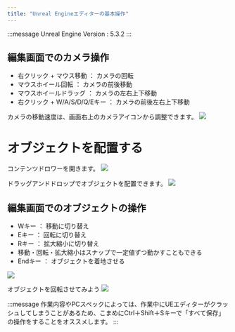 ```yaml
---
title: "Unreal Engineエディターの基本操作"
---
```

:::message
Unreal Engine Version : 5.3.2
:::

## 編集画面でのカメラ操作
- 右クリック + マウス移動 ： カメラの回転
- マウスホイール回転 ： カメラの前後移動
- マウスホイールドラッグ ： カメラの左右上下移動
- 右クリック + W/A/S/D/Q/Eキー ： カメラの前後左右上下移動

カメラの移動速度は、画面右上のカメラアイコンから調整できます。
![](https://storage.googleapis.com/zenn-user-upload/86b7cbf7a4c6-20241130.png)

# オブジェクトを配置する

コンテンツドロワーを開きます。
![](https://storage.googleapis.com/zenn-user-upload/6d9118d788a5-20240113.png)

ドラッグアンドドロップでオブジェクトを配置できます。
![](https://storage.googleapis.com/zenn-user-upload/93c79280f9aa-20240702.png)

## 編集画面でのオブジェクトの操作
- Wキー ： 移動に切り替え
- Eキー ： 回転に切り替え
- Rキー ： 拡大縮小に切り替え
- 移動・回転・拡大縮小はスナップで一定値ずつ動かすこともできる
- Endキー ： オブジェクトを着地させる

![](https://storage.googleapis.com/zenn-user-upload/5565923879ad-20240113.png)

オブジェクトを回転させてみよう
![](https://storage.googleapis.com/zenn-user-upload/cf6357119852-20240702.png)

:::message
作業内容やPCスペックによっては、作業中にUEエディターがクラッシュしてしまうことがあるため、こまめにCtrl＋Shift＋Sキーで「すべて保存」の操作をすることをオススメします。
:::